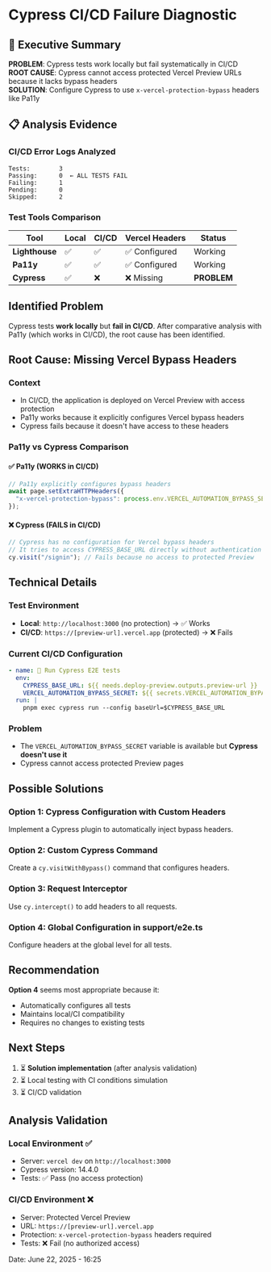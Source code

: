 <!-- @format -->

# Cypress CI/CD Failure Diagnostic

## 🎯 Executive Summary

**PROBLEM**: Cypress tests work locally but fail systematically in CI/CD  
**ROOT CAUSE**: Cypress cannot access protected Vercel Preview URLs because it lacks bypass headers  
**SOLUTION**: Configure Cypress to use `x-vercel-protection-bypass` headers like Pa11y

## 📋 Analysis Evidence

### CI/CD Error Logs Analyzed

```
Tests:        3
Passing:      0  ← ALL TESTS FAIL
Failing:      1
Pending:      0
Skipped:      2
```

### Test Tools Comparison

| Tool           | Local | CI/CD | Vercel Headers | Status      |
| -------------- | ----- | ----- | -------------- | ----------- |
| **Lighthouse** | ✅    | ✅    | ✅ Configured  | Working     |
| **Pa11y**      | ✅    | ✅    | ✅ Configured  | Working     |
| **Cypress**    | ✅    | ❌    | ❌ Missing     | **PROBLEM** |

## Identified Problem

Cypress tests **work locally** but **fail in CI/CD**. After comparative analysis with Pa11y (which works in CI/CD), the root cause has been identified.

## Root Cause: Missing Vercel Bypass Headers

### Context

- In CI/CD, the application is deployed on Vercel Preview with access protection
- Pa11y works because it explicitly configures Vercel bypass headers
- Cypress fails because it doesn't have access to these headers

### Pa11y vs Cypress Comparison

#### ✅ Pa11y (WORKS in CI/CD)

```javascript
// Pa11y explicitly configures bypass headers
await page.setExtraHTTPHeaders({
  "x-vercel-protection-bypass": process.env.VERCEL_AUTOMATION_BYPASS_SECRET,
});
```

#### ❌ Cypress (FAILS in CI/CD)

```typescript
// Cypress has no configuration for Vercel bypass headers
// It tries to access CYPRESS_BASE_URL directly without authentication
cy.visit("/signin"); // Fails because no access to protected Preview
```

## Technical Details

### Test Environment

- **Local**: `http://localhost:3000` (no protection) → ✅ Works
- **CI/CD**: `https://[preview-url].vercel.app` (protected) → ❌ Fails

### Current CI/CD Configuration

```yaml
- name: 🏃 Run Cypress E2E tests
  env:
    CYPRESS_BASE_URL: ${{ needs.deploy-preview.outputs.preview-url }}
    VERCEL_AUTOMATION_BYPASS_SECRET: ${{ secrets.VERCEL_AUTOMATION_BYPASS_SECRET }}
  run: |
    pnpm exec cypress run --config baseUrl=$CYPRESS_BASE_URL
```

### Problem

- The `VERCEL_AUTOMATION_BYPASS_SECRET` variable is available but **Cypress doesn't use it**
- Cypress cannot access protected Preview pages

## Possible Solutions

### Option 1: Cypress Configuration with Custom Headers

Implement a Cypress plugin to automatically inject bypass headers.

### Option 2: Custom Cypress Command

Create a `cy.visitWithBypass()` command that configures headers.

### Option 3: Request Interceptor

Use `cy.intercept()` to add headers to all requests.

### Option 4: Global Configuration in support/e2e.ts

Configure headers at the global level for all tests.

## Recommendation

**Option 4** seems most appropriate because it:

- Automatically configures all tests
- Maintains local/CI compatibility
- Requires no changes to existing tests

## Next Steps

1. ⏳ **Solution implementation** (after analysis validation)
2. ⏳ Local testing with CI conditions simulation
3. ⏳ CI/CD validation

## Analysis Validation

### Local Environment ✅

- Server: `vercel dev` on `http://localhost:3000`
- Cypress version: 14.4.0
- Tests: ✅ Pass (no access protection)

### CI/CD Environment ❌

- Server: Protected Vercel Preview
- URL: `https://[preview-url].vercel.app`
- Protection: `x-vercel-protection-bypass` headers required
- Tests: ❌ Fail (no authorized access)

Date: June 22, 2025 - 16:25

